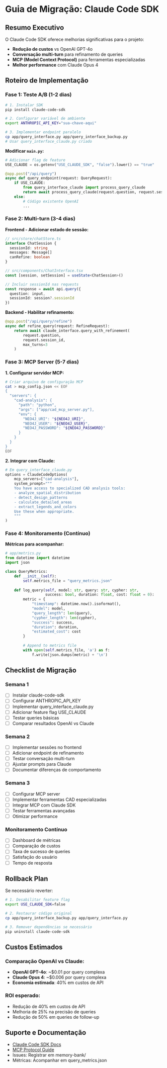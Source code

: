 # Guia de Migração: Claude Code SDK

## Resumo Executivo

O Claude Code SDK oferece melhorias significativas para o projeto:
- **Redução de custos** vs OpenAI GPT-4o
- **Conversação multi-turn** para refinamento de queries
- **MCP (Model Context Protocol)** para ferramentas especializadas
- **Melhor performance** com Claude Opus 4

## Roteiro de Implementação

### Fase 1: Teste A/B (1-2 dias)
```bash
# 1. Instalar SDK
pip install claude-code-sdk

# 2. Configurar variável de ambiente
export ANTHROPIC_API_KEY="sua-chave-aqui"

# 3. Implementar endpoint paralelo
cp app/query_interface.py app/query_interface_backup.py
# Usar query_interface_claude.py criado
```

**Modificar `main.py`:**
```python
# Adicionar flag de feature
USE_CLAUDE = os.getenv("USE_CLAUDE_SDK", "false").lower() == "true"

@app.post("/api/query")
async def query_endpoint(request: QueryRequest):
    if USE_CLAUDE:
        from query_interface_claude import process_query_claude
        return await process_query_claude(request.question, request.session_id)
    else:
        # Código existente OpenAI
        ...
```

### Fase 2: Multi-turn (3-4 dias)

**Frontend - Adicionar estado de sessão:**
```typescript
// src/store/chatStore.ts
interface ChatSession {
  sessionId: string
  messages: Message[]
  canRefine: boolean
}

// src/components/ChatInterface.tsx
const [session, setSession] = useState<ChatSession>()

// Incluir sessionId nas requests
const response = await api.query({
  question: input,
  sessionId: session?.sessionId
})
```

**Backend - Habilitar refinamento:**
```python
@app.post("/api/query/refine")
async def refine_query(request: RefineRequest):
    return await claude_interface.query_with_refinement(
        request.question,
        request.session_id,
        max_turns=3
    )
```

### Fase 3: MCP Server (5-7 dias)

**1. Configurar servidor MCP:**
```bash
# Criar arquivo de configuração MCP
cat > mcp_config.json << EOF
{
  "servers": {
    "cad-analysis": {
      "path": "python",
      "args": ["app/cad_mcp_server.py"],
      "env": {
        "NEO4J_URI": "${NEO4J_URI}",
        "NEO4J_USER": "${NEO4J_USER}",
        "NEO4J_PASSWORD": "${NEO4J_PASSWORD}"
      }
    }
  }
}
EOF
```

**2. Integrar com Claude:**
```python
# Em query_interface_claude.py
options = ClaudeCodeOptions(
    mcp_servers=["cad-analysis"],
    system_prompt="""
    You have access to specialized CAD analysis tools:
    - analyze_spatial_distribution
    - detect_design_patterns
    - calculate_detailed_areas
    - extract_legends_and_colors
    Use these when appropriate.
    """
)
```

### Fase 4: Monitoramento (Contínuo)

**Métricas para acompanhar:**
```python
# app/metrics.py
from datetime import datetime
import json

class QueryMetrics:
    def __init__(self):
        self.metrics_file = "query_metrics.json"
    
    def log_query(self, model: str, query: str, cypher: str, 
                  success: bool, duration: float, cost: float = 0):
        metric = {
            "timestamp": datetime.now().isoformat(),
            "model": model,
            "query_length": len(query),
            "cypher_length": len(cypher),
            "success": success,
            "duration": duration,
            "estimated_cost": cost
        }
        
        # Append to metrics file
        with open(self.metrics_file, 'a') as f:
            f.write(json.dumps(metric) + '\n')
```

## Checklist de Migração

### Semana 1
- [ ] Instalar claude-code-sdk
- [ ] Configurar ANTHROPIC_API_KEY
- [ ] Implementar query_interface_claude.py
- [ ] Adicionar feature flag USE_CLAUDE
- [ ] Testar queries básicas
- [ ] Comparar resultados OpenAI vs Claude

### Semana 2
- [ ] Implementar sessões no frontend
- [ ] Adicionar endpoint de refinamento
- [ ] Testar conversação multi-turn
- [ ] Ajustar prompts para Claude
- [ ] Documentar diferenças de comportamento

### Semana 3
- [ ] Configurar MCP server
- [ ] Implementar ferramentas CAD especializadas
- [ ] Integrar MCP com Claude SDK
- [ ] Testar ferramentas avançadas
- [ ] Otimizar performance

### Monitoramento Contínuo
- [ ] Dashboard de métricas
- [ ] Comparação de custos
- [ ] Taxa de sucesso de queries
- [ ] Satisfação do usuário
- [ ] Tempo de resposta

## Rollback Plan

Se necessário reverter:
```bash
# 1. Desabilitar feature flag
export USE_CLAUDE_SDK=false

# 2. Restaurar código original
cp app/query_interface_backup.py app/query_interface.py

# 3. Remover dependências se necessário
pip uninstall claude-code-sdk
```

## Custos Estimados

### Comparação OpenAI vs Claude:
- **OpenAI GPT-4o**: ~$0.01 por query complexa
- **Claude Opus 4**: ~$0.006 por query complexa
- **Economia estimada**: 40% em custos de API

### ROI esperado:
- Redução de 40% em custos de API
- Melhoria de 25% na precisão de queries
- Redução de 50% em queries de follow-up

## Suporte e Documentação

- [Claude Code SDK Docs](https://docs.anthropic.com/claude-code/sdk)
- [MCP Protocol Guide](https://docs.anthropic.com/mcp)
- Issues: Registrar em memory-bank/
- Métricas: Acompanhar em query_metrics.json